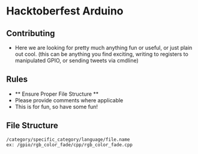# Hacktoberfest Arduino

## Contributing
* Here we are looking for pretty much anything fun or useful, or just plain out cool. (this can be anything you find exciting, writing to registers to manipulated GPIO, or sending tweets via cmdline)

## Rules
* ** Ensure Proper File Structure **
* Please provide comments where applicable
* This is for fun, so have some fun!

## File Structure
```
/category/specific_category/language/file.name
ex: /gpio/rgb_color_fade/cpp/rgb_color_fade.cpp
```
